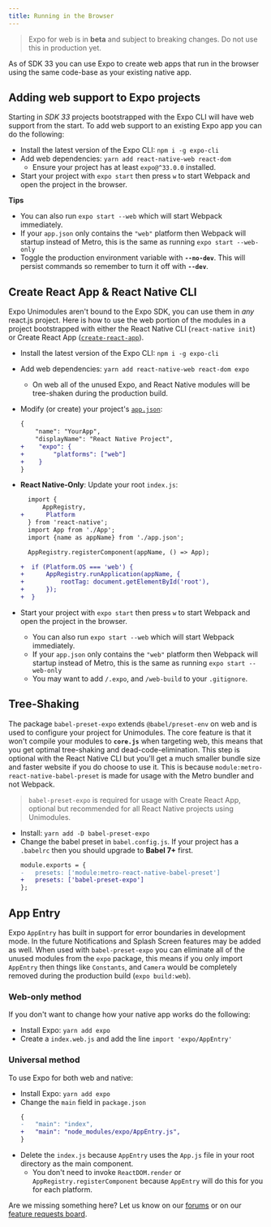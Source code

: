 ```yaml
---
title: Running in the Browser
---
```


> Expo for web is in **beta** and subject to breaking changes. Do not use this in production yet.

As of SDK 33 you can use Expo to create web apps that run in the browser using the same code-base as your existing native app.

## Adding web support to Expo projects

Starting in _SDK 33_ projects bootstrapped with the Expo CLI will have web support from the start. To add web support to an existing Expo app you can do the following:

- Install the latest version of the Expo CLI: `npm i -g expo-cli`
- Add web dependencies: `yarn add react-native-web react-dom`
  - Ensure your project has at least `expo@^33.0.0` installed.
- Start your project with `expo start` then press `w` to start Webpack and open the project in the browser.

**Tips**

- You can also run `expo start --web` which will start Webpack immediately.
- If your `app.json` only contains the `"web"` platform then Webpack will startup instead of Metro, this is the same as running `expo start --web-only`
- Toggle the production environment variable with **`--no-dev`**. This will persist commands so remember to turn it off with **`--dev`**.

## Create React App & React Native CLI

Expo Unimodules aren't bound to the Expo SDK, you can use them in _any_ react.js project. Here is how to use the web portion of the modules in a project bootstrapped with either the React Native CLI (`react-native init`) or Create React App ([`create-react-app`](https://github.com/facebook/create-react-app)).

- Install the latest version of the Expo CLI: `npm i -g expo-cli`
- Add web dependencies: `yarn add react-native-web react-dom expo`
  - On web all of the unused Expo, and React Native modules will be tree-shaken during the production build.
- Modify (or create) your project's [`app.json`](https://docs.expo.io/versions/latest/workflow/configuration/):

  ```diff
  {
      "name": "YourApp",
      "displayName": "React Native Project",
  +    "expo": {
  +        "platforms": ["web"]
  +    }
  }
  ```

- **React Native-Only**: Update your root `index.js`:

  ```diff
    import {
        AppRegistry,
  +      Platform
    } from 'react-native';
    import App from './App';
    import {name as appName} from './app.json';

    AppRegistry.registerComponent(appName, () => App);

  +  if (Platform.OS === 'web') {
  +      AppRegistry.runApplication(appName, {
  +          rootTag: document.getElementById('root'),
  +      });
  +  }
  ```

- Start your project with `expo start` then press `w` to start Webpack and open the project in the browser.
  - You can also run `expo start --web` which will start Webpack immediately.
  - If your `app.json` only contains the `"web"` platform then Webpack will startup instead of Metro, this is the same as running `expo start --web-only`
  - You may want to add `/.expo`, and `/web-build` to your `.gitignore`.

## Tree-Shaking

The package `babel-preset-expo` extends `@babel/preset-env` on web and is used to configure your project for Unimodules. The core feature is that it won't compile your modules to **`core.js`** when targeting web, this means that you get optimal tree-shaking and dead-code-elimination.
This step is optional with the React Native CLI but you'll get a much smaller bundle size and faster website if you do choose to use it. This is because `module:metro-react-native-babel-preset` is made for usage with the Metro bundler and not Webpack.

> `babel-preset-expo` is required for usage with Create React App, optional but recommended for all React Native projects using Unimodules.

- Install: `yarn add -D babel-preset-expo`
- Change the babel preset in `babel.config.js`. If your project has a `.babelrc` then you should upgrade to **Babel 7+** first.
  ```diff
  module.exports = {
  -   presets: ['module:metro-react-native-babel-preset']
  +   presets: ['babel-preset-expo']
  };
  ```

## App Entry

Expo `AppEntry` has built in support for error boundaries in development mode. In the future Notifications and Splash Screen features may be added as well. When used with `babel-preset-expo` you can eliminate all of the unused modules from the `expo` package, this means if you only import `AppEntry` then things like `Constants`, and `Camera` would be completely removed during the production build (`expo build:web`).

### Web-only method

If you don't want to change how your native app works do the following:

- Install Expo: `yarn add expo`
- Create a `index.web.js` and add the line `import 'expo/AppEntry'`

### Universal method

To use Expo for both web and native:

- Install Expo: `yarn add expo`
- Change the `main` field in `package.json`
  ```diff
  {
  -   "main": "index",
  +   "main": "node_modules/expo/AppEntry.js",
  }
  ```
- Delete the `index.js` because `AppEntry` uses the `App.js` file in your root directory as the main component.
  - You don't need to invoke `ReactDOM.render` or `AppRegistry.registerComponent` because `AppEntry` will do this for you for each platform.

Are we missing something here? Let us know on our [forums](forums) or on our [feature requests board](canny).

[rnw]: https://github.com/necolas/react-native-web/
[forums]: http://forums.expo.io/
[canny]: https://expo.canny.io/feature-requests
